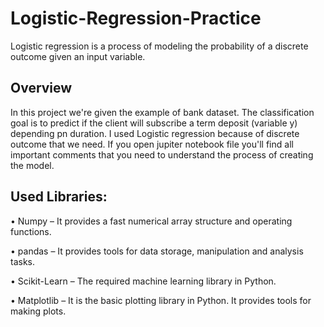 # Logistic-Regression-Practice
Logistic regression is a process of modeling the probability of a discrete outcome given an input variable.

## Overview
In this project we're given the example of bank dataset. The classification goal is to predict if the client will subscribe a term deposit (variable y) depending pn duration.
I used Logistic regression because of discrete outcome that we need. If you open jupiter notebook file you'll find all important comments that you need to understand the process
of creating the model.

## Used Libraries:
• Numpy – It provides a fast numerical array structure and operating functions.

• pandas – It provides tools for data storage, manipulation and analysis tasks.

• Scikit-Learn – The required machine learning library in Python.

• Matplotlib – It is the basic plotting library in Python. It provides tools for making plots.
